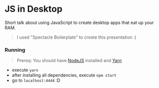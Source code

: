 # JS in Desktop

Short talk about using JavaScript to create desktop apps that eat up your RAM.

> I used "Spectacle Boilerplate" to create this presentation :)

### Running

> Prereq: You should have [NodeJS](https://nodejs.org/en/) installed and [Yarn](https://yarnpkg.com/en/)

- execute `yarn`
- after installing all dependencies, execute `npm start`
- go to `localhost:4444` :D